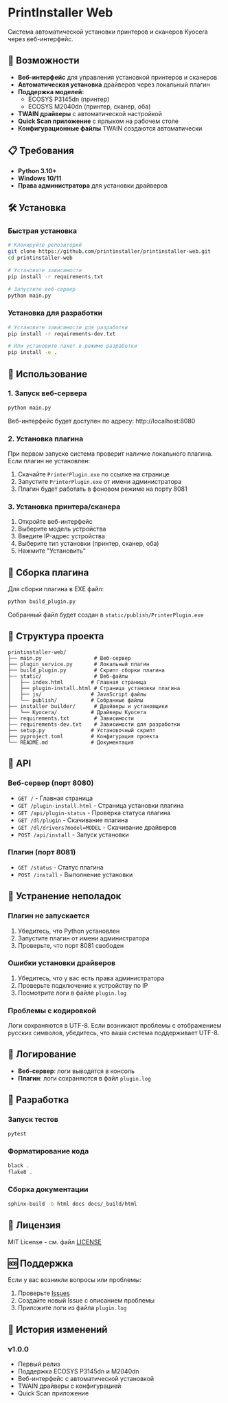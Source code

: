 # PrintInstaller Web

Система автоматической установки принтеров и сканеров Kyocera через веб-интерфейс.

## 🚀 Возможности

- **Веб-интерфейс** для управления установкой принтеров и сканеров
- **Автоматическая установка** драйверов через локальный плагин
- **Поддержка моделей:**
  - ECOSYS P3145dn (принтер)
  - ECOSYS M2040dn (принтер, сканер, оба)
- **TWAIN драйверы** с автоматической настройкой
- **Quick Scan приложение** с ярлыком на рабочем столе
- **Конфигурационные файлы** TWAIN создаются автоматически

## 📋 Требования

- **Python 3.10+**
- **Windows 10/11**
- **Права администратора** для установки драйверов

## 🛠 Установка

### Быстрая установка

```bash
# Клонируйте репозиторий
git clone https://github.com/printinstaller/printinstaller-web.git
cd printinstaller-web

# Установите зависимости
pip install -r requirements.txt

# Запустите веб-сервер
python main.py
```

### Установка для разработки

```bash
# Установите зависимости для разработки
pip install -r requirements-dev.txt

# Или установите пакет в режиме разработки
pip install -e .
```

## 🎯 Использование

### 1. Запуск веб-сервера

```bash
python main.py
```

Веб-интерфейс будет доступен по адресу: http://localhost:8080

### 2. Установка плагина

При первом запуске система проверит наличие локального плагина. Если плагин не установлен:

1. Скачайте `PrinterPlugin.exe` по ссылке на странице
2. Запустите `PrinterPlugin.exe` от имени администратора
3. Плагин будет работать в фоновом режиме на порту 8081

### 3. Установка принтера/сканера

1. Откройте веб-интерфейс
2. Выберите модель устройства
3. Введите IP-адрес устройства
4. Выберите тип установки (принтер, сканер, оба)
5. Нажмите "Установить"

## 🔧 Сборка плагина

Для сборки плагина в EXE файл:

```bash
python build_plugin.py
```

Собранный файл будет создан в `static/publish/PrinterPlugin.exe`

## 📁 Структура проекта

```
printinstaller-web/
├── main.py                 # Веб-сервер
├── plugin_service.py       # Локальный плагин
├── build_plugin.py         # Скрипт сборки плагина
├── static/                 # Веб-файлы
│   ├── index.html         # Главная страница
│   ├── plugin-install.html # Страница установки плагина
│   ├── js/                # JavaScript файлы
│   └── publish/           # Собранные файлы
├── installer builder/      # Драйверы и установщики
│   └── Kyocera/           # Драйверы Kyocera
├── requirements.txt        # Зависимости
├── requirements-dev.txt    # Зависимости для разработки
├── setup.py               # Установочный скрипт
├── pyproject.toml         # Конфигурация проекта
└── README.md              # Документация
```

## 🔌 API

### Веб-сервер (порт 8080)

- `GET /` - Главная страница
- `GET /plugin-install.html` - Страница установки плагина
- `GET /api/plugin-status` - Проверка статуса плагина
- `GET /dl/plugin` - Скачивание плагина
- `GET /dl/drivers?model=MODEL` - Скачивание драйверов
- `POST /api/install` - Запуск установки

### Плагин (порт 8081)

- `GET /status` - Статус плагина
- `POST /install` - Выполнение установки

## 🐛 Устранение неполадок

### Плагин не запускается

1. Убедитесь, что Python установлен
2. Запустите плагин от имени администратора
3. Проверьте, что порт 8081 свободен

### Ошибки установки драйверов

1. Убедитесь, что у вас есть права администратора
2. Проверьте подключение к устройству по IP
3. Посмотрите логи в файле `plugin.log`

### Проблемы с кодировкой

Логи сохраняются в UTF-8. Если возникают проблемы с отображением русских символов, убедитесь, что ваша система поддерживает UTF-8.

## 📝 Логирование

- **Веб-сервер**: логи выводятся в консоль
- **Плагин**: логи сохраняются в файл `plugin.log`

## 🤝 Разработка

### Запуск тестов

```bash
pytest
```

### Форматирование кода

```bash
black .
flake8 .
```

### Сборка документации

```bash
sphinx-build -b html docs docs/_build/html
```

## 📄 Лицензия

MIT License - см. файл [LICENSE](LICENSE)

## 🆘 Поддержка

Если у вас возникли вопросы или проблемы:

1. Проверьте [Issues](https://github.com/printinstaller/printinstaller-web/issues)
2. Создайте новый Issue с описанием проблемы
3. Приложите логи из файла `plugin.log`

## 🔄 История изменений

### v1.0.0
- Первый релиз
- Поддержка ECOSYS P3145dn и M2040dn
- Веб-интерфейс с автоматической установкой
- TWAIN драйверы с конфигурацией
- Quick Scan приложение
